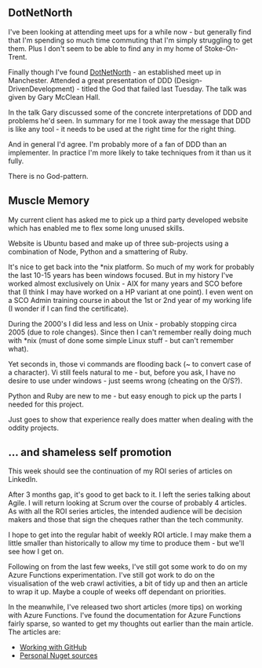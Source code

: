 ## DotNetNorth
I've been looking at attending meet ups for a while now - but generally find that I'm spending so much time commuting that I'm simply struggling to get them.  Plus I don't seem to be able to find any in my home of Stoke-On-Trent.

Finally though I've found [DotNetNorth](https://www.meetup.com/DotNetNorth) - an established meet up in Manchester.
Attended a great presentation of DDD (Design-DrivenDevelopment) - titled the God that failed last Tuesday.  The talk was given by Gary McClean Hall.

In the talk Gary discussed some of the concrete interpretations of DDD and problems he'd seen.
In summary for me I took away the message that DDD is like any tool - it needs to be used at the right time for the right thing.

And in general I'd agree.  I'm probably more of a fan of DDD than an implementer.  In practice I'm more likely to take techniques from it than us it fully.

There is no God-pattern.

## Muscle Memory
My current client has asked me to pick up a third party developed website which has enabled me to flex some long unused skills.

Website is Ubuntu based and make up of three sub-projects using a combination of Node, Python and a smattering of Ruby.

It's nice to get back into the *nix platform.  So much of my work for probably the last 10-15 years has been windows focused.  But in my history I've worked almost exclusively on Unix - AIX for many years and SCO before that (I think I may have worked on a HP variant at one point).  I even went on a SCO Admin training course in about the 1st or 2nd year of my working life (I wonder if I can find the certificate).

During the 2000's I did less and less on Unix - probably stopping circa 2005 (due to role changes).  Since then I can't remember really doing much with *nix (must of done some simple Linux stuff - but can't remember what).

Yet seconds in, those vi commands are flooding back (~ to convert case of a character).  Vi still feels natural to me - but, before you ask, I have no desire to use under windows - just seems wrong (cheating on the O/S?).

Python and Ruby are new to me - but easy enough to pick up the parts I needed for this project.

Just goes to show that experience really does matter when dealing with the oddity projects.

## ... and shameless self promotion
This week should see the continuation of my ROI series of articles on LinkedIn.

After 3 months gap, it's good to get back to it.  I left the series talking about Agile.  I will return looking at Scrum over the course of probably 4 articles.  As with all the ROI series articles, the intended audience will be decision makers and those that sign the cheques rather than the tech community.

I hope to get into the regular habit of weekly ROI article.  I may make them a little smaller than historically to allow my time to produce them - but we'll see how I get on.

Following on from the last few weeks, I've still got some work to do on my Azure Functions experimentation.  I've still got work to do on the visualisation of the web crawl activities, a bit of tidy up and then an article to wrap it up.  Maybe a couple of weeks off dependant on priorities.

In the meanwhile, I've released two short articles (more tips) on working with Azure Functions.  I've found the documentation for Azure Functions fairly sparse, so wanted to get my thoughts out earlier than the main article.  The articles are:

* [Working with GitHub](http://blog.red-folder.com/2016/10/azure-functions-working-with-github.html)
* [Personal Nuget sources](http://blog.red-folder.com/2016/10/azure-functions-personal-nuget-sources.html)
